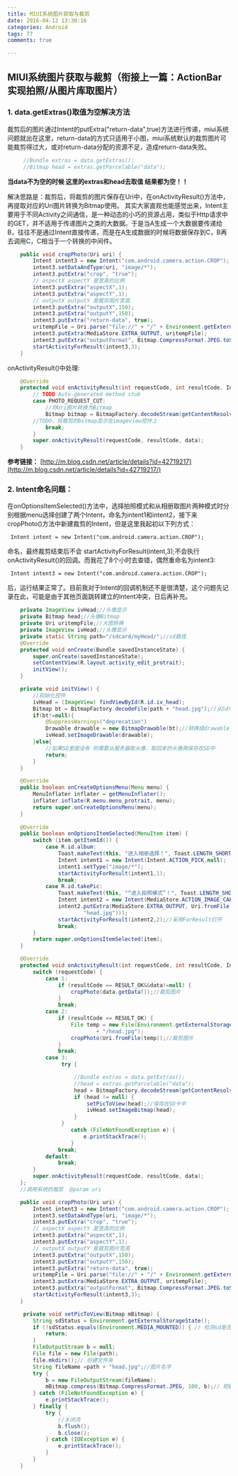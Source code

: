 ```yaml
---
title: MIUI系统图片获取与裁剪
date: 2016-04-12 13:30:16
categories: Android
tags: 77
comments: true

---
```

## MIUI系统图片获取与裁剪（衔接上一篇：ActionBar实现拍照/从图片库取图片）
### 1. data.getExtras()取值为空解决方法
裁剪后的图片通过Intent的putExtra("return-data",true)方法进行传递，miui系统问题就出在这里，return-data的方式只适用于小图，miui系统默认的裁剪图片可能裁剪得过大，或对return-data分配的资源不足，造成return-data失败。

<!-- more -->

```Java
     //Bundle extras = data.getExtras();
     //Bitmap head = extras.getParcelable("data");
```
**当data不为空的时候 这里的extras和head去取值 结果都为空！！**

解决思路是：裁剪后，将裁剪的图片保存在Uri中，在onActivityResult()方法中，再提取对应的Uri图片转换为Bitmap使用。
其实大家直观也能感觉出来，Intent主要用于不同Activity之间通信，是一种动态的小巧的资源占用，类似于Http请求中的GET，并不适用于传递图片之类的大数据。于是当A生成一个大数据要传递给B，往往不是通过Intent直接传递，而是在A生成数据的时候将数据保存到C，B再去调用C，C相当于一个转换的中间件。

```Java
    public void cropPhoto(Uri uri) {
        Intent intent3 = new Intent("com.android.camera.action.CROP");
        intent3.setDataAndType(uri, "image/*");
        intent3.putExtra("crop", "true");
        // aspectX aspectY 是宽高的比例
        intent3.putExtra("aspectX",1);
        intent3.putExtra("aspectY",1);
        // outputX outputY 是裁剪图片宽高
        intent3.putExtra("outputX",150);
        intent3.putExtra("outputY",150);
        intent3.putExtra("return-data", true);
        uritempFile = Uri.parse("file://" + "/" + Environment.getExternalStorageDirectory().getPath() + "/" + "small.jpg");
        intent3.putExtra(MediaStore.EXTRA_OUTPUT, uritempFile);
        intent3.putExtra("outputFormat", Bitmap.CompressFormat.JPEG.toString());
        startActivityForResult(intent3,3);
    }   
```   
    
onActivityResult()中处理:

```Java
    @Override
    protected void onActivityResult(int requestCode, int resultCode, Intent data) {
        // TODO Auto-generated method stub
        case PHOTO_REQUEST_CUT: 
            //将Uri图片转换为Bitmap
            Bitmap bitmap = BitmapFactory.decodeStream(getContentResolver().openInputStream(uritempFile));
	    //TODO，将裁剪的bitmap显示在imageview控件上
            break;
        }
        super.onActivityResult(requestCode, resultCode, data);
    }
```
 **参考链接：**
[http://m.blog.csdn.net/article/details?id=42719217](http://m.blog.csdn.net/article/details?id=42719217/)


### 2. Intent命名问题：

在onOptionsItemSelected()方法中，选择拍照模式和从相册取图片两种模式时分别根据menu选择创建了两个Intent，命名为intent1和intent2，接下来cropPhoto()方法中新建裁剪的Intent，但是这里我起初以下列方式：
       
     Intent intent = new Intent("com.android.camera.action.CROP");
命名，最终裁剪结束后不会       startActivityForResult(intent,3);不会执行onActivityResult()的回调。而我花了8个小时去查错，偶然重命名为intent3:

     Intent intent3 = new Intent("com.android.camera.action.CROP");
后，运行结果正常了。目前我对于Intent的回调机制还不是很清楚，这个问题先记录在此，可能是由于其他页面跳转建立的Intent冲突，日后再补充。

```Java
    private ImageView ivHead;//头像显示
    private Bitmap head;//头像Bitmap
    private Uri uritempFile;//大图转换
    private ImageView ivHead;//头像显示
    private static String path="/sdcard/myHead/";//sd路径
    @Override
    protected void onCreate(Bundle savedInstanceState) {
        super.onCreate(savedInstanceState);
        setContentView(R.layout.activity_edit_protrait);
        initView();
    }

    private void initView() {
        //初始化控件
        ivHead = (ImageView) findViewById(R.id.iv_head);
        Bitmap bt = BitmapFactory.decodeFile(path + "head.jpg");//从Sd中找头像，转换成Bitmap
        if(bt!=null){
            @SuppressWarnings("deprecation")
            Drawable drawable = new BitmapDrawable(bt);//转换成drawable
            ivHead.setImageDrawable(drawable);
        }else{
            //如果SD里面没有 则需要从服务器取头像，取回来的头像再保存在SD中
            return;
        }
    }

    @Override
    public boolean onCreateOptionsMenu(Menu menu) {
        MenuInflater inflater = getMenuInflater();
        inflater.inflate(R.menu.menu_protrait, menu);
        return super.onCreateOptionsMenu(menu);
    }
    
    @Override
    public boolean onOptionsItemSelected(MenuItem item) {
        switch (item.getItemId()) {
            case R.id.album:
                Toast.makeText(this, "进入相册选择！", Toast.LENGTH_SHORT).show();
                Intent intent1 = new Intent(Intent.ACTION_PICK,null);
                intent1.setType("image/*");
                startActivityForResult(intent1,1);
                break;
            case R.id.takePic:
                Toast.makeText(this, "“进入拍照模式”！", Toast.LENGTH_SHORT).show();
                Intent intent2 = new Intent(MediaStore.ACTION_IMAGE_CAPTURE);
                intent2.putExtra(MediaStore.EXTRA_OUTPUT, Uri.fromFile(new File(Environment.getExternalStorageDirectory(),
                        "head.jpg")));
                startActivityForResult(intent2,2);//采用ForResult打开
                break;
        }
        return super.onOptionsItemSelected(item);
    }

    @Override
    protected void onActivityResult(int requestCode, int resultCode, Intent data) {
        switch (requestCode) {
            case 1:
                if (resultCode == RESULT_OK&&data!=null) {
                    cropPhoto(data.getData());//裁剪图片
                }
                break;
            case 2:
                if (resultCode == RESULT_OK) {
                    File temp = new File(Environment.getExternalStorageDirectory()
                            + "/head.jpg");
                    cropPhoto(Uri.fromFile(temp));//裁剪图片
                }
                break;
            case 3:
                 try {

                     //Bundle extras = data.getExtras();
                     //head = extras.getParcelable("data");
                     head = BitmapFactory.decodeStream(getContentResolver().openInputStream(uritempFile));
                     if (head != null) {                   
                         setPicToView(head);//保存在SD卡中
                         ivHead.setImageBitmap(head);
                     }
                 }
                    catch (FileNotFoundException e) {
                        e.printStackTrace();
                    }
                break;
            default:
                break;
        }
        super.onActivityResult(requestCode, resultCode, data);
    };
    //调用系统的裁剪  @param uri

    public void cropPhoto(Uri uri) {
        Intent intent3 = new Intent("com.android.camera.action.CROP");
        intent3.setDataAndType(uri, "image/*");
        intent3.putExtra("crop", "true");
        // aspectX aspectY 是宽高的比例
        intent3.putExtra("aspectX",1);
        intent3.putExtra("aspectY",1);
        // outputX outputY 是裁剪图片宽高
        intent3.putExtra("outputX",150);
        intent3.putExtra("outputY",150);
        intent3.putExtra("return-data", true);
        uritempFile = Uri.parse("file://" + "/" + Environment.getExternalStorageDirectory().getPath() + "/" + "small.jpg");
        intent3.putExtra(MediaStore.EXTRA_OUTPUT, uritempFile);
        intent3.putExtra("outputFormat", Bitmap.CompressFormat.JPEG.toString());
        startActivityForResult(intent3,3);
    }

     private void setPicToView(Bitmap mBitmap) {
        String sdStatus = Environment.getExternalStorageState();
        if (!sdStatus.equals(Environment.MEDIA_MOUNTED)) { // 检测sd是否可用
            return;
        }
        FileOutputStream b = null;
        File file = new File(path);
        file.mkdirs();// 创建文件夹
        String fileName =path + "head.jpg";//图片名字
        try {
            b = new FileOutputStream(fileName);
            mBitmap.compress(Bitmap.CompressFormat.JPEG, 100, b);// 把数据写入文件
        } catch (FileNotFoundException e) {
            e.printStackTrace();
        } finally {
            try {
                //关闭流
                b.flush();
                b.close();
            } catch (IOException e) {
                e.printStackTrace();
            }
        }
    }
```
